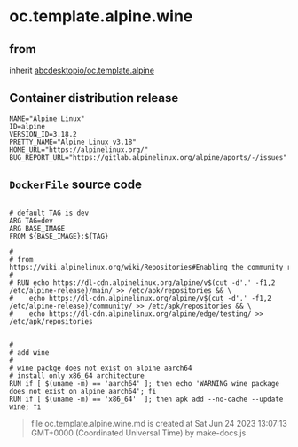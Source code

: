 # oc.template.alpine.wine
## from
 inherit [abcdesktopio/oc.template.alpine](../oc.template.alpine)
## Container distribution release


``` 
NAME="Alpine Linux"
ID=alpine
VERSION_ID=3.18.2
PRETTY_NAME="Alpine Linux v3.18"
HOME_URL="https://alpinelinux.org/"
BUG_REPORT_URL="https://gitlab.alpinelinux.org/alpine/aports/-/issues"

```



## `DockerFile` source code

``` 

# default TAG is dev
ARG TAG=dev
ARG BASE_IMAGE
FROM ${BASE_IMAGE}:${TAG}

# 
# from https://wiki.alpinelinux.org/wiki/Repositories#Enabling_the_community_repository
#
# RUN echo https://dl-cdn.alpinelinux.org/alpine/v$(cut -d'.' -f1,2 /etc/alpine-release)/main/ >> /etc/apk/repositories && \
#    echo https://dl-cdn.alpinelinux.org/alpine/v$(cut -d'.' -f1,2 /etc/alpine-release)/community/ >> /etc/apk/repositories && \
#    echo https://dl-cdn.alpinelinux.org/alpine/edge/testing/ >> /etc/apk/repositories 


#
# add wine
#
# wine packge does not exist on alpine aarch64
# install only x86_64 architecture
RUN if [ $(uname -m) == 'aarch64' ]; then echo 'WARNING wine package does not exist on alpine aarch64'; fi
RUN if [ $(uname -m) == 'x86_64'  ]; then apk add --no-cache --update wine; fi

```



> file oc.template.alpine.wine.md is created at Sat Jun 24 2023 13:07:13 GMT+0000 (Coordinated Universal Time) by make-docs.js
